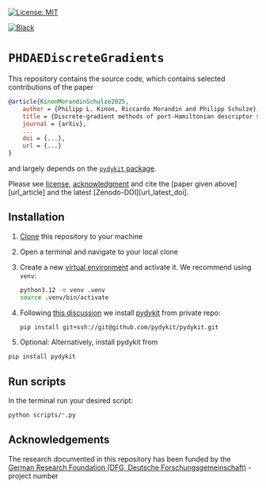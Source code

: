 <!-- [![PyPI version](https://badge.fury.io/py/planarfibers.svg)][url_pypi_this_package] -->
[![License: MIT](https://img.shields.io/badge/License-MIT-yellow.svg)](LICENSE)
<!-- [![DOI](https://zenodo.org/badge/440932364.svg)][url_latest_doi] -->
[![Black](https://img.shields.io/badge/code%20style-black-000000.svg)](https://github.com/psf/black)
<!-- [![Binder](https://mybinder.org/badge_logo.svg)](https://mybinder.org/v2/gh/plkinon/phdae_discrete_gradients/HEAD) -->


# `PHDAEDiscreteGradients`

This repository contains the source code, which contains selected contributions of the paper

```bibtex
@article{KinonMorandinSchulze2025,
    author = {Philipp L. Kinon, Riccardo Morandin and Philipp Schulze},
    title = {Discrete-gradient methods of port-Hamiltonian descriptor systems},
    journal = {arXiv},
    ...
    doi = {...},
    url = {...}
}
```

and largely depends on the [`pydykit` package][pydykit_repo].

Please see [license][url_license],
[acknowledgment](#acknowledgment)
and cite the [paper given above][url_article] and the latest [Zenodo-DOI][url_latest_doi].

## Installation

1. [Clone][url_how_to_clone] this repository to your machine
2. Open a terminal and navigate to your local clone
3. Create a new [virtual environment][url_env_python] and activate it. We recommend using `venv`:

   ```bash
   python3.12 -m venv .venv
   source .venv/bin/activate
   ```

4. Following [this discussion](https://stackoverflow.com/questions/4830856/is-it-possible-to-use-pip-to-install-a-package-from-a-private-github-repository) we install [pydykit][pydykit_repo] from private repo:

   ```bash
   pip install git+ssh://git@github.com/pydykit/pydykit.git
   ```

5. Optional: Alternatively, install pydykit from
<!-- [![PyPI](https://badge.fury.io/py/planarfibers.svg)][url_pypi_this_package] -->
```bash
pip install pydykit
```


## Run scripts
In the terminal run your desired script:
   ```bash
   python scripts/*.py
   ```

## Acknowledgements

The research documented in this repository has been funded by the
[German Research Foundation (DFG, Deutsche Forschungsgemeinschaft)][dfg_website] - project number
<!-- [255730231][dfg_project]. -->

[dfg_website]: https://www.dfg.de/
<!-- [dfg_project]: https://gepris.dfg.de/gepris/projekt/255730231 -->

[url_license]: LICENSE
<!-- [url_latest_doi]: https://zenodo.org/badge/latestdoi/440932364 -->
<!-- [url_article]: https://doi.org/10.1016/j.mechmat.2022.104307 -->
[url_how_to_clone]: https://docs.github.com/en/repositories/creating-and-managing-repositories/cloning-a-repository

[url_env_python]: https://docs.python.org/3/tutorial/venv.html

<!-- [url_pypi_this_package]: https://pypi.org/project/planarfibers/ -->

[pydykit_repo]: https://github.com/pydykit/pydykit/
